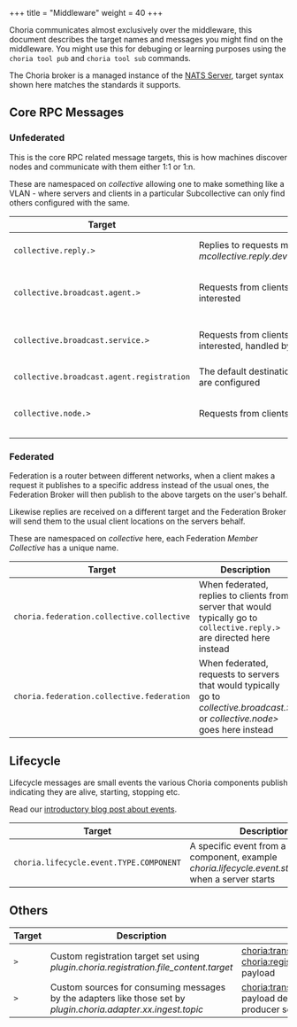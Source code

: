 +++
title = "Middleware"
weight = 40
+++

Choria communicates almost exclusively over the middleware, this document describes the target names and messages you might find on the middleware. You might use this for debuging or learning purposes using the `choria tool pub` and `choria tool sub` commands.

The Choria broker is a managed instance of the [NATS Server](https://github.com/nats-io/gnatsd), target syntax shown here matches the standards it supports.

## Core RPC Messages

### Unfederated

This is the core RPC related message targets, this is how machines discover nodes and communicate with them either 1:1 or 1:n.

These are namespaced on *collective* allowing one to make something like a VLAN - where servers and clients in a particular Subcollective can only find others configured with the same.

| Target                                    | Description                                                                                                                             | Schema                                                                                                                                                                                       |
|-------------------------------------------|-----------------------------------------------------------------------------------------------------------------------------------------|----------------------------------------------------------------------------------------------------------------------------------------------------------------------------------------------|
| `collective.reply.>`                      | Replies to requests made by clients, example *mcollective.reply.dev1.example.net.c2a764e6013a44adb848904ff7d74ff4*                      | [choria:transport:1](https://choria.io/schemas/choria/protocol/v1/transport.json) with a [choria:secure:reply:1](https://choria.io/schemas/choria/protocol/v1/secure_reply.json) payload     |
| `collective.broadcast.agent.>`            | Requests from clients to specific agents broadcasted to all servers interested                                                          | [choria:transport:1](https://choria.io/schemas/choria/protocol/v1/transport.json) with a [choria:secure:request:1](https://choria.io/schemas/choria/protocol/v1/secure_request.json) payload |
| `collective.broadcast.service.>`          | Requests from clients to specific Service Agents broadcasted to all servers interested, handled by only 1 of those hosting the Service. | [choria:transport:1](https://choria.io/schemas/choria/protocol/v1/transport.json) with a [choria:secure:request:1](https://choria.io/schemas/choria/protocol/v1/secure_request.json) payload |
| `collective.broadcast.agent.registration` | The default destination for registration messages when no custom targets are configured                                                 | [choria:transport:1](https://choria.io/schemas/choria/protocol/v1/transport.json)                                                                                                            |
| `collective.node.>`                       | Requests from clients to specific nodes regardless of the agent aka *directed*                                                          | [choria:transport:1](https://choria.io/schemas/choria/protocol/v1/transport.json) with a [choria:secure:request:1](https://choria.io/schemas/choria/protocol/v1/secure_request.json) payload |

### Federated

Federation is a router between different networks, when a client makes a request it publishes to a specific address instead of the usual ones, the Federation Broker will then publish to the above targets on the user's behalf.

Likewise replies are received on a different target and the Federation Broker will send them to the usual client locations on the servers behalf.

These are namespaced on *collective* here, each Federation *Member Collective* has a unique name.

| Target                                    | Description                                                                                                                     | Schema                                                                                                                                                                                       |
|-------------------------------------------|---------------------------------------------------------------------------------------------------------------------------------|----------------------------------------------------------------------------------------------------------------------------------------------------------------------------------------------|
| `choria.federation.collective.collective` | When federated, replies to clients from server that would typically go to `collective.reply.>` are directed here instead        | [choria:transport:1](https://choria.io/schemas/choria/protocol/v1/transport.json) with a [choria:secure:reply:1](https://choria.io/schemas/choria/protocol/v1/secure_reply.json) payload     |
| `choria.federation.collective.federation` | When federated, requests to servers that would typically go to *collective.broadcast.>* or *collective.node>* goes here instead | [choria:transport:1](https://choria.io/schemas/choria/protocol/v1/transport.json) with a [choria:secure:request:1](https://choria.io/schemas/choria/protocol/v1/secure_request.json) payload |


## Lifecycle

Lifecycle messages are small events the various Choria components publish indicating they are alive, starting, stopping etc.

Read our [introductory blog post about events](https://choria.io/blog/post/2019/01/03/lifecycle/).

| Target                                  | Description                                                                                                      | Schema                                                                          |
|-----------------------------------------|------------------------------------------------------------------------------------------------------------------|---------------------------------------------------------------------------------|
| `choria.lifecycle.event.TYPE.COMPONENT` | A specific event from a specific component, example *choria.lifecycle.event.startup.server* when a server starts | [various](https://github.com/choria-io/schemas/tree/master/choria/lifecycle/v1) |

## Others

| Target | Description                                                                                                     | Schema                                                                                                                                                                                                  |
|--------|-----------------------------------------------------------------------------------------------------------------|---------------------------------------------------------------------------------------------------------------------------------------------------------------------------------------------------------|
| `>`    | Custom registration target set using *plugin.choria.registration.file_content.target*                           | [choria:transport:1](https://choria.io/schemas/choria/protocol/v1/transport.json) with a [choria:registration:filecontent:1](https://choria.io/schemas/choria/registration/v1/filecontent.json) payload |
| `>`    | Custom sources for consuming messages by the adapters like those set by *plugin.choria.adapter.xx.ingest.topic* | [choria:transport:1](https://choria.io/schemas/choria/protocol/v1/transport.json) with a payload depending on the producer settings                                                                     |
